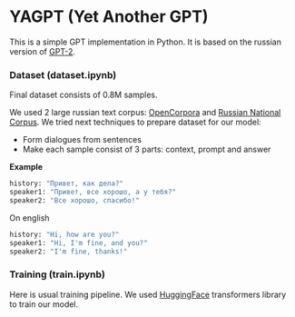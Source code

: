 # YAGPT (Yet Another GPT)

This is a simple GPT implementation in Python. It is based on the russian version of [GPT-2](link).

### Dataset (dataset.ipynb)

Final dataset consists of 0.8M samples.

We used 2 large russian text corpus: [OpenCorpora](https://opencorpora.org/) and [Russian National Corpus](http://ruscorpora.ru/).
We tried next techniques to prepare dataset for our model:
- Form dialogues from sentences
- Make each sample consist of 3 parts: context, prompt and answer

**Example**
```python
history: "Привет, как дела?"
speaker1: "Привет, все хорошо, а у тебя?"
speaker2: "Все хорошо, спасибо!"
```
On english
```python
history: "Hi, how are you?"
speaker1: "Hi, I'm fine, and you?"
speaker2: "I'm fine, thanks!"
```


### Training (train.ipynb)
Here is usual training pipeline. We used [HuggingFace](https://huggingface.co/) transformers library to train our model.

